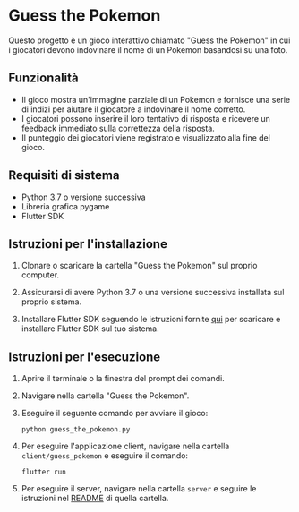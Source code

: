 # Guess the Pokemon

Questo progetto è un gioco interattivo chiamato "Guess the Pokemon" in cui i giocatori devono indovinare il nome di un Pokemon basandosi su una foto.

## Funzionalità

- Il gioco mostra un'immagine parziale di un Pokemon e fornisce una serie di indizi per aiutare il giocatore a indovinare il nome corretto.
- I giocatori possono inserire il loro tentativo di risposta e ricevere un feedback immediato sulla correttezza della risposta.
- Il punteggio dei giocatori viene registrato e visualizzato alla fine del gioco.

## Requisiti di sistema

- Python 3.7 o versione successiva
- Libreria grafica pygame
- Flutter SDK

## Istruzioni per l'installazione

1. Clonare o scaricare la cartella "Guess the Pokemon" sul proprio computer.

2. Assicurarsi di avere Python 3.7 o una versione successiva installata sul proprio sistema.

3. Installare Flutter SDK seguendo le istruzioni fornite [qui](https://docs.flutter.dev/get-started/install) per scaricare e installare Flutter SDK sul tuo sistema.

## Istruzioni per l'esecuzione

1. Aprire il terminale o la finestra del prompt dei comandi.
2. Navigare nella cartella "Guess the Pokemon".
3. Eseguire il seguente comando per avviare il gioco:

    ```shell
    python guess_the_pokemon.py
    ```

4. Per eseguire l'applicazione client, navigare nella cartella `client/guess_pokemon` e eseguire il comando:

    ```shell
    flutter run
    ```

5. Per eseguire il server, navigare nella cartella `server` e seguire le istruzioni nel [README](server/README.md) di quella cartella.